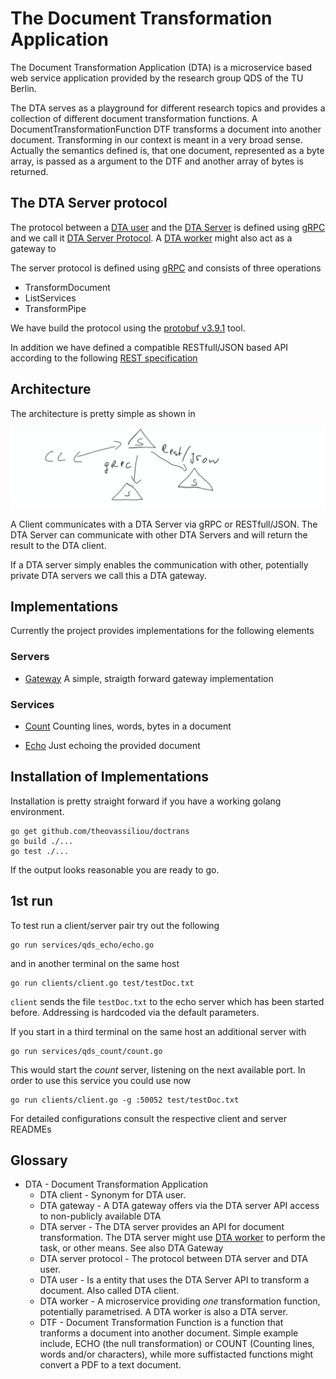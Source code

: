 # The Document Transformation Application

The Document Transformation Application (DTA) is a microservice based web service application provided by the research group QDS of the TU Berlin.

The DTA serves as a playground for different research topics and provides a collection of different document transformation functions. A DocumentTransformationFunction DTF transforms a document into another document. Transforming in our context is meant in a very broad sense. Actually the semantics defined is, that one document, represented as a byte array, is passed as a argument to the DTF and another array of bytes is returned.

## The DTA Server protocol

The  protocol between a [DTA user](#user-content-dtauser) and the [DTA Server](#user-content-dtaserver) is defined using [gRPC](https://grpc.io/) and we call it [DTA Server Protocol](#user-content-thedtaserverprotocol). A [DTA worker](#user-content-dtaworker) might also act as a gateway to

The server protocol is defined using [gRPC](https://grpc.io) and consists of three operations

- TransformDocument
- ListServices
- TransformPipe
  
We have build the protocol using the [protobuf v3.9.1](https://github.com/protocolbuffers/protobuf/releases/tag/v3.9.1) tool.

In addition we have defined a compatible RESTfull/JSON based API according to the following [REST specification](swagger/index.html)

## Architecture

The architecture is pretty simple as shown in

![Architecture](doc/Architecture.jpg "Architecture")

A Client communicates with a DTA Server via gRPC or RESTfull/JSON. The DTA Server can communicate with other DTA Servers and will return the result to the DTA client.

If a DTA server simply enables the communication with other, potentially private DTA servers we call this a DTA gateway.

## Implementations

Currently the project provides implementations for the following elements

### Servers

- [Gateway](gateway/README.md)
  A simple, straigth forward gateway implementation

### Services

- [Count](services/qds_count/README.md)
  Counting lines, words, bytes in a document

- [Echo](services/qds_echo/README.md)
  Just echoing the provided document

## Installation of Implementations

Installation is pretty straight forward if you have a working golang environment.

```shell
go get github.com/theovassiliou/doctrans
go build ./...
go test ./...
```

If the output looks reasonable you are ready to go.

## 1st run

To test run a client/server pair try out the following

```shell
go run services/qds_echo/echo.go
```

and in another terminal on the same host

```shell
go run clients/client.go test/testDoc.txt
```

`client` sends the file `testDoc.txt` to the echo server which has been started before. Addressing is hardcoded via the default parameters.

If you start in a third terminal on the same host an additional server with

```shell
go run services/qds_count/count.go
```

This would start the *count* server, listening on the next available port. In order to use this service you could use now

```shell
go run clients/client.go -g :50052 test/testDoc.txt
```

For detailed configurations consult the respective client and server READMEs

## Glossary

- DTA  - Document Transformation Application
  - DTA client - Synonym for DTA user.
  - DTA gateway - A DTA gateway offers via the DTA server API access to non-publicly available DTA
  - DTA server - The DTA server provides an API for document transformation. The DTA server might use [DTA worker](#user-content-dtaworker) to perform the task, or other means. See also DTA Gateway
  - DTA server protocol - The protocol between DTA server and DTA user.
  - DTA user - Is a entity that uses the DTA Server API to transform a document. Also called DTA client.
  - DTA worker - A microservice providing *one* transformation function, potentially parametrised. A DTA worker is also a DTA server.
  - DTF - Document Transformation Function is a function that tranforms a document into another document. Simple example include, ECHO (the null transformation) or COUNT (Counting lines, words and/or characters), while more suffistacted functions might convert a PDF to a text document.

